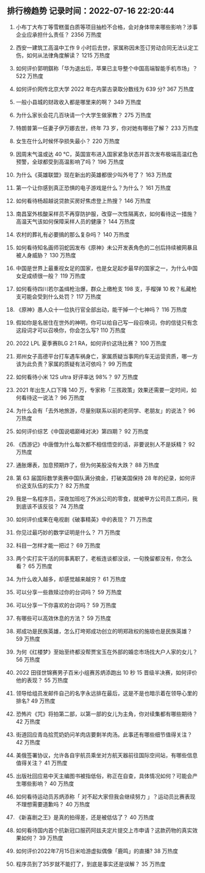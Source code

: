 
## 排行榜趋势 记录时间：2022-07-16 22:20:44
  
  1. 小布丁大布丁等雪糕蛋白质等项目抽检不合格，会对身体带来哪些影响？涉事企业应承担什么责任？ 2356 万热度
    
  2. 西安一建筑工高温中工作 9 小时后去世，家属称因未签订劳动合同无法认定工伤，如何从法律角度解读？ 1215 万热度
    
  3. 如何评价郭明錤称「华为退出后，苹果已主导整个中国高端智能手机市场」？ 522 万热度
    
  4. 如何评价网传北京大学 2022 年在内蒙古录取分数线为 639 分? 367 万热度
    
  5. 一般小县城的财政收入都是哪里来的啊？ 349 万热度
    
  6. 为什么家长会花几百块请一个大学生做家教？ 275 万热度
    
  7. 特朗普第一任妻子伊万娜去世，终年 73 岁，你对她有哪些了解？ 233 万热度
    
  8. 女生在什么时候怀孕损失最小？ 220 万热度
    
  9. 因周末气温或达 40 ℃，英国宣布进入国家紧急状态并首次发布极端高温红色预警，全球都受到高温影响了吗？ 196 万热度
    
  10. 为什么《英雄联盟》现在新出的英雄都很少叫外号了？ 163 万热度
    
  11. 第一个让你感到真正恐惧的电子游戏是什么？为什么？ 161 万热度
    
  12. 如何看待杨超越说贷款买房好焦虑登上热搜？ 146 万热度
    
  13. 南昌室外核酸采样员不再穿防护服，改穿一次性隔离衣，如何看待这一措施？高温天气该如何保障采样人员的健康？ 144 万热度
    
  14. 农村的葬礼有必要搞的那么复杂吗？ 140 万热度
    
  15. 如何看待知名画师羽蛇因发布《原神》未公开发表角色的二创后持续被网暴且被人身威胁？ 130 万热度
    
  16. 中国是世界上最重视女足的国家，也是女足起步最早的国家之一，为什么中国女足成绩很一般？ 119 万热度
    
  17. 如何看待四川若尔盖缉枪治爆，群众上缴枪支 198 支，手榴弹 10 枚？私藏枪支可能会受到什么处罚？ 117 万热度
    
  18. 《原神》愚人众十一位执行官全部出动，能干掉一个七神吗？ 116 万热度
    
  19. 假如你是名居住在世外的神明，你可以给自己写一段召唤词，你的信徒只有念这段词才可以召唤你，你会怎么写? 110 万热度
    
  20. 2022 LPL 夏季赛BLG 2:1 RA，如何评价这场比赛？ 100 万热度
    
  21. 郑州女子高德平台打车遇车祸身亡，家属质疑当事网约车无运营资质，哪一方该为此负责？家属的质疑有法可依吗？ 99 万热度
    
  22. 如何看待小米 12S ultra 好评率达 98%？ 97 万热度
    
  23. 2021 年出生人口下降 140 万，专家称「三孩政策」效果还需要一定时间，如何看待这一说法？ 96 万热度
    
  24. 为什么会有「去外地旅游，尽量别联系以前的老同学、老朋友」的说法？ 96 万热度
    
  25. 如何评价综艺《中国说唱巅峰对决》第四期？ 92 万热度
    
  26. 《西游记》中唐僧为什么每次都不相信悟空的话，非要说别人不是妖精？ 92 万热度
    
  27. 通胀爆表，加息预期炸了，但为何美股没有大跌？ 88 万热度
    
  28. 第 63 届国际数学奥赛中国队满分摘金，打破美国保持 28 年的纪录，如何评价这支队伍的实力？ 82 万热度
    
  29. 我是一名程序员，深夜加班吃了外派公司的零食，就被甲方公司员工质问，我到底该不该反驳？ 74 万热度
    
  30. 如何评价成果在电视剧《破事精英》中的表现？ 71 万热度
    
  31. 你见过最巧妙的数学证明是什么？ 71 万热度
    
  32. 科目一怎样才能一把过？ 69 万热度
    
  33. 两个实打实干活的同事离职了，老板连谈都没谈，一句挽留都没有，你怎么看？ 65 万热度
    
  34. 为什么收入越多，却感觉越来越穷？ 61 万热度
    
  35. 可以分享一些救赎过你的台词吗？ 59 万热度
    
  36. 可以分享一下你喜欢的台词吗？ 59 万热度
    
  37. 有哪些可以高效休息的方法？ 59 万热度
    
  38. 郑成功是民族英雄，怎么打垮郑成功创立的明郑政权的施琅也是民族英雄？ 59 万热度
    
  39. 为何《红楼梦》至始至终都没帮贾宝玉在外部的婚恋市场找大户人家的女儿？ 56 万热度
    
  40. 2022 田径世锦赛男子百米小组赛苏炳添跑出 10 秒 15 晋级半决赛，如何评价他的表现？ 55 万热度
    
  41. 领导给组员发邮件自己的名字永远排在最后，这是不是也暗示着在领导心里的排名? 49 万热度
    
  42. 恐怖片《咒》将拍第二部，以第一部的女儿为主角，你对续集都有哪些期待？ 42 万热度
    
  43. 街道回应青岛拾荒奶奶问羊肉店要剩羊肉汤。此事还有哪些细节值得关注？ 42 万热度
    
  44. 美俄签署协议，允许各自宇航员乘坐对方航天器前往国际空间站，有哪些信息值得关注？ 41 万热度
    
  45. 出版社回应易中天主编图书被指低俗，称正在自查，具体情况如何？可能会产生哪些影响？ 40 万热度
    
  46. 如何看待运动员苏炳添称「 对不起大家但我会继续努力 」？运动员比赛表现不理想需要道歉吗？ 40 万热度
    
  47. 《新喜剧之王》是真的拍得差，还是被低估了？ 40 万热度
    
  48. 如何看待国内首个抗新冠口服药阿兹夫定片提交上市申请？这款药物的真实效果如何？ 39 万热度
    
  49. 如何评价2022年7月15日米哈游虚拟偶像「鹿鸣」的直播? 38 万热度
    
  50. 程序员到了35岁就不能打了，到底是事实还是误解？ 35 万热度
    